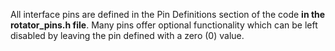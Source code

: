 All interface pins are defined in the Pin Definitions section of the code **in the rotator_pins.h file**.  Many pins offer optional functionality which can be left disabled by leaving the pin defined with a zero (0) value.